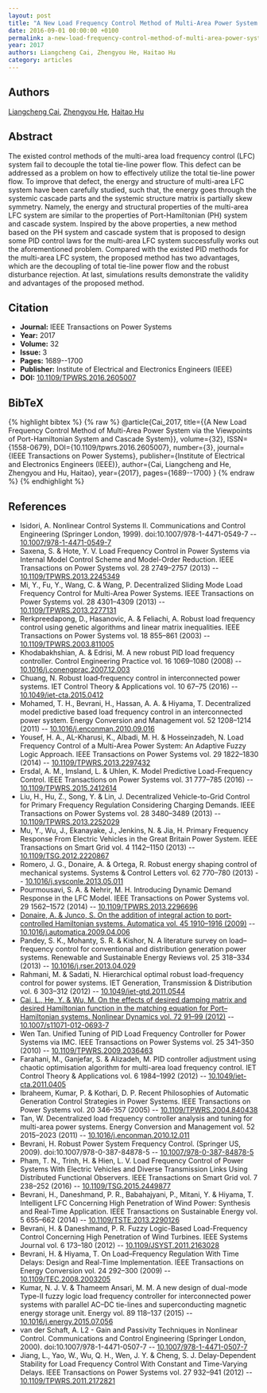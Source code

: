 ```yaml
---
layout: post
title: "A New Load Frequency Control Method of Multi-Area Power System via the Viewpoints of Port-Hamiltonian System and Cascade System"
date: 2016-09-01 00:00:00 +0100
permalink: a-new-load-frequency-control-method-of-multi-area-power-system-via-the-viewpoints-of-port-hamiltonian-system-and-cascade-system
year: 2017
authors: Liangcheng Cai, Zhengyou He, Haitao Hu
category: articles
---
```

 
## Authors
[Liangcheng Cai](authors/liangcheng-cai), [Zhengyou He](authors/zhengyou-he), [Haitao Hu](authors/haitao-hu)
 
## Abstract
The existed control methods of the multi-area load frequency control (LFC) system fail to decouple the total tie-line power flow. This defect can be addressed as a problem on how to effectively utilize the total tie-line power flow. To improve that defect, the energy and structure of multi-area LFC system have been carefully studied, such that, the energy goes through the systemic cascade parts and the systemic structure matrix is partially skew symmetry. Namely, the energy and structural properties of the multi-area LFC system are similar to the properties of Port-Hamiltonian (PH) system and cascade system. Inspired by the above properties, a new method based on the PH system and cascade system that is proposed to design some PID control laws for the multi-area LFC system successfully works out the aforementioned problem. Compared with the existed PID methods for the multi-area LFC system, the proposed method has two advantages, which are the decoupling of total tie-line power flow and the robust disturbance rejection. At last, simulations results demonstrate the validity and advantages of the proposed method.
 
## Citation
- **Journal:** IEEE Transactions on Power Systems
- **Year:** 2017
- **Volume:** 32
- **Issue:** 3
- **Pages:** 1689--1700
- **Publisher:** Institute of Electrical and Electronics Engineers (IEEE)
- **DOI:** [10.1109/TPWRS.2016.2605007](https://doi.org/10.1109/TPWRS.2016.2605007)
 
## BibTeX
{% highlight bibtex %}
{% raw %}
@article{Cai_2017,
  title={{A New Load Frequency Control Method of Multi-Area Power System via the Viewpoints of Port-Hamiltonian System and Cascade System}},
  volume={32},
  ISSN={1558-0679},
  DOI={10.1109/tpwrs.2016.2605007},
  number={3},
  journal={IEEE Transactions on Power Systems},
  publisher={Institute of Electrical and Electronics Engineers (IEEE)},
  author={Cai, Liangcheng and He, Zhengyou and Hu, Haitao},
  year={2017},
  pages={1689--1700}
}
{% endraw %}
{% endhighlight %}
 
## References
- Isidori, A. Nonlinear Control Systems II. Communications and Control Engineering (Springer London, 1999). doi:10.1007/978-1-4471-0549-7 -- [10.1007/978-1-4471-0549-7](https://doi.org/10.1007/978-1-4471-0549-7)
- Saxena, S. & Hote, Y. V. Load Frequency Control in Power Systems via Internal Model Control Scheme and Model-Order Reduction. IEEE Transactions on Power Systems vol. 28 2749–2757 (2013) -- [10.1109/TPWRS.2013.2245349](https://doi.org/10.1109/TPWRS.2013.2245349)
- Mi, Y., Fu, Y., Wang, C. & Wang, P. Decentralized Sliding Mode Load Frequency Control for Multi-Area Power Systems. IEEE Transactions on Power Systems vol. 28 4301–4309 (2013) -- [10.1109/TPWRS.2013.2277131](https://doi.org/10.1109/TPWRS.2013.2277131)
- Rerkpreedapong, D., Hasanovic, A. & Feliachi, A. Robust load frequency control using genetic algorithms and linear matrix inequalities. IEEE Transactions on Power Systems vol. 18 855–861 (2003) -- [10.1109/TPWRS.2003.811005](https://doi.org/10.1109/TPWRS.2003.811005)
- Khodabakhshian, A. & Edrisi, M. A new robust PID load frequency controller. Control Engineering Practice vol. 16 1069–1080 (2008) -- [10.1016/j.conengprac.2007.12.003](https://doi.org/10.1016/j.conengprac.2007.12.003)
- Chuang, N. Robust  load‐frequency control in interconnected power systems. IET Control Theory &amp; Applications vol. 10 67–75 (2016) -- [10.1049/iet-cta.2015.0412](https://doi.org/10.1049/iet-cta.2015.0412)
- Mohamed, T. H., Bevrani, H., Hassan, A. A. & Hiyama, T. Decentralized model predictive based load frequency control in an interconnected power system. Energy Conversion and Management vol. 52 1208–1214 (2011) -- [10.1016/j.enconman.2010.09.016](https://doi.org/10.1016/j.enconman.2010.09.016)
- Yousef, H. A., AL-Kharusi, K., Albadi, M. H. & Hosseinzadeh, N. Load Frequency Control of a Multi-Area Power System: An Adaptive Fuzzy Logic Approach. IEEE Transactions on Power Systems vol. 29 1822–1830 (2014) -- [10.1109/TPWRS.2013.2297432](https://doi.org/10.1109/TPWRS.2013.2297432)
- Ersdal, A. M., Imsland, L. & Uhlen, K. Model Predictive Load-Frequency Control. IEEE Transactions on Power Systems vol. 31 777–785 (2016) -- [10.1109/TPWRS.2015.2412614](https://doi.org/10.1109/TPWRS.2015.2412614)
- Liu, H., Hu, Z., Song, Y. & Lin, J. Decentralized Vehicle-to-Grid Control for Primary Frequency Regulation Considering Charging Demands. IEEE Transactions on Power Systems vol. 28 3480–3489 (2013) -- [10.1109/TPWRS.2013.2252029](https://doi.org/10.1109/TPWRS.2013.2252029)
- Mu, Y., Wu, J., Ekanayake, J., Jenkins, N. & Jia, H. Primary Frequency Response From Electric Vehicles in the Great Britain Power System. IEEE Transactions on Smart Grid vol. 4 1142–1150 (2013) -- [10.1109/TSG.2012.2220867](https://doi.org/10.1109/TSG.2012.2220867)
- Romero, J. G., Donaire, A. & Ortega, R. Robust energy shaping control of mechanical systems. Systems &amp; Control Letters vol. 62 770–780 (2013) -- [10.1016/j.sysconle.2013.05.011](https://doi.org/10.1016/j.sysconle.2013.05.011)
- Pourmousavi, S. A. & Nehrir, M. H. Introducing Dynamic Demand Response in the LFC Model. IEEE Transactions on Power Systems vol. 29 1562–1572 (2014) -- [10.1109/TPWRS.2013.2296696](https://doi.org/10.1109/TPWRS.2013.2296696)
- [Donaire, A. & Junco, S. On the addition of integral action to port-controlled Hamiltonian systems. Automatica vol. 45 1910–1916 (2009)](on-the-addition-of-integral-action-to-port-controlled-hamiltonian-systems) -- [10.1016/j.automatica.2009.04.006](https://doi.org/10.1016/j.automatica.2009.04.006)
- Pandey, S. K., Mohanty, S. R. & Kishor, N. A literature survey on load–frequency control for conventional and distribution generation power systems. Renewable and Sustainable Energy Reviews vol. 25 318–334 (2013) -- [10.1016/j.rser.2013.04.029](https://doi.org/10.1016/j.rser.2013.04.029)
- Rahmani, M. & Sadati, N. Hierarchical optimal robust load-frequency control for power systems. IET Generation, Transmission &amp; Distribution vol. 6 303–312 (2012) -- [10.1049/iet-gtd.2011.0544](https://doi.org/10.1049/iet-gtd.2011.0544)
- [Cai, L., He, Y. & Wu, M. On the effects of desired damping matrix and desired Hamiltonian function in the matching equation for Port–Hamiltonian systems. Nonlinear Dynamics vol. 72 91–99 (2012)](on-the-effects-of-desired-damping-matrix-and-desired-hamiltonian-function-in-the-matching-equation-for-port-hamiltonian-systems) -- [10.1007/s11071-012-0693-7](https://doi.org/10.1007/s11071-012-0693-7)
- Wen Tan. Unified Tuning of PID Load Frequency Controller for Power Systems via IMC. IEEE Transactions on Power Systems vol. 25 341–350 (2010) -- [10.1109/TPWRS.2009.2036463](https://doi.org/10.1109/TPWRS.2009.2036463)
- Farahani, M., Ganjefar, S. & Alizadeh, M. PID controller adjustment using chaotic optimisation algorithm for multi-area load frequency control. IET Control Theory &amp; Applications vol. 6 1984–1992 (2012) -- [10.1049/iet-cta.2011.0405](https://doi.org/10.1049/iet-cta.2011.0405)
- Ibraheem, Kumar, P. & Kothari, D. P. Recent Philosophies of Automatic Generation Control Strategies in Power Systems. IEEE Transactions on Power Systems vol. 20 346–357 (2005) -- [10.1109/TPWRS.2004.840438](https://doi.org/10.1109/TPWRS.2004.840438)
- Tan, W. Decentralized load frequency controller analysis and tuning for multi-area power systems. Energy Conversion and Management vol. 52 2015–2023 (2011) -- [10.1016/j.enconman.2010.12.011](https://doi.org/10.1016/j.enconman.2010.12.011)
- Bevrani, H. Robust Power System Frequency Control. (Springer US, 2009). doi:10.1007/978-0-387-84878-5 -- [10.1007/978-0-387-84878-5](https://doi.org/10.1007/978-0-387-84878-5)
- Pham, T. N., Trinh, H. & Hien, L. V. Load Frequency Control of Power Systems With Electric Vehicles and Diverse Transmission Links Using Distributed Functional Observers. IEEE Transactions on Smart Grid vol. 7 238–252 (2016) -- [10.1109/TSG.2015.2449877](https://doi.org/10.1109/TSG.2015.2449877)
- Bevrani, H., Daneshmand, P. R., Babahajyani, P., Mitani, Y. & Hiyama, T. Intelligent LFC Concerning High Penetration of Wind Power: Synthesis and Real-Time Application. IEEE Transactions on Sustainable Energy vol. 5 655–662 (2014) -- [10.1109/TSTE.2013.2290126](https://doi.org/10.1109/TSTE.2013.2290126)
- Bevrani, H. & Daneshmand, P. R. Fuzzy Logic-Based Load-Frequency Control Concerning High Penetration of Wind Turbines. IEEE Systems Journal vol. 6 173–180 (2012) -- [10.1109/JSYST.2011.2163028](https://doi.org/10.1109/JSYST.2011.2163028)
- Bevrani, H. & Hiyama, T. On Load–Frequency Regulation With Time Delays: Design and Real-Time Implementation. IEEE Transactions on Energy Conversion vol. 24 292–300 (2009) -- [10.1109/TEC.2008.2003205](https://doi.org/10.1109/TEC.2008.2003205)
- Kumar, N. J. V. & Thameem Ansari, M. M. A new design of dual-mode Type-II fuzzy logic load frequency controller for interconnected power systems with parallel AC–DC tie-lines and superconducting magnetic energy storage unit. Energy vol. 89 118–137 (2015) -- [10.1016/j.energy.2015.07.056](https://doi.org/10.1016/j.energy.2015.07.056)
- van der Schaft, A. L2 - Gain and Passivity Techniques in Nonlinear Control. Communications and Control Engineering (Springer London, 2000). doi:10.1007/978-1-4471-0507-7 -- [10.1007/978-1-4471-0507-7](https://doi.org/10.1007/978-1-4471-0507-7)
- Jiang, L., Yao, W., Wu, Q. H., Wen, J. Y. & Cheng, S. J. Delay-Dependent Stability for Load Frequency Control With Constant and Time-Varying Delays. IEEE Transactions on Power Systems vol. 27 932–941 (2012) -- [10.1109/TPWRS.2011.2172821](https://doi.org/10.1109/TPWRS.2011.2172821)


